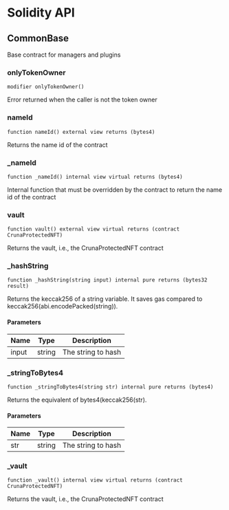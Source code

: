 # Solidity API

## CommonBase

Base contract for managers and plugins

### onlyTokenOwner

```solidity
modifier onlyTokenOwner()
```

Error returned when the caller is not the token owner

### nameId

```solidity
function nameId() external view returns (bytes4)
```

Returns the name id of the contract

### _nameId

```solidity
function _nameId() internal view virtual returns (bytes4)
```

Internal function that must be overridden by the contract to
return the name id of the contract

### vault

```solidity
function vault() external view virtual returns (contract CrunaProtectedNFT)
```

Returns the vault, i.e., the CrunaProtectedNFT contract

### _hashString

```solidity
function _hashString(string input) internal pure returns (bytes32 result)
```

Returns the keccak256 of a string variable.
It saves gas compared to keccak256(abi.encodePacked(string)).

#### Parameters

| Name | Type | Description |
| ---- | ---- | ----------- |
| input | string | The string to hash |

### _stringToBytes4

```solidity
function _stringToBytes4(string str) internal pure returns (bytes4)
```

Returns the equivalent of bytes4(keccak256(str).

#### Parameters

| Name | Type | Description |
| ---- | ---- | ----------- |
| str | string | The string to hash |

### _vault

```solidity
function _vault() internal view virtual returns (contract CrunaProtectedNFT)
```

Returns the vault, i.e., the CrunaProtectedNFT contract

